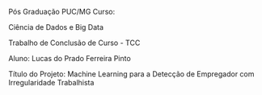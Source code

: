 Pós Graduação PUC/MG Curso:

Ciência de Dados e Big Data

Trabalho de Conclusão de Curso - TCC

Aluno: Lucas do Prado Ferreira Pinto

Título do Projeto: Machine Learning para a Detecção de Empregador com Irregularidade Trabalhista
